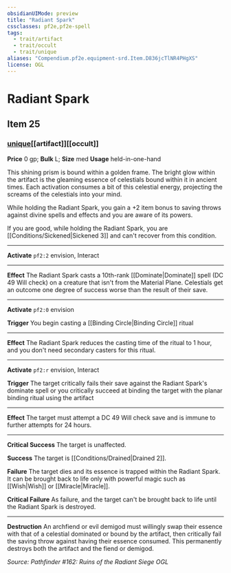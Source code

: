 ```yaml
---
obsidianUIMode: preview
title: "Radiant Spark"
cssclasses: pf2e,pf2e-spell
tags:
  - trait/artifact
  - trait/occult
  - trait/unique
aliases: "Compendium.pf2e.equipment-srd.Item.D836jcTlNR4PHgXS"
license: OGL
---
```

# Radiant Spark
## Item 25
### [unique](unique.md "Unique Rarity Trait")[[artifact]][[occult]]


**Price** 0 gp; 
**Bulk** L; **Size** med
**Usage** held-in-one-hand

This shining prism is bound within a golden frame. The bright glow within the artifact is the gleaming essence of celestials bound within it in ancient times. Each activation consumes a bit of this celestial energy, projecting the screams of the celestials into your mind.

While holding the Radiant Spark, you gain a +2 item bonus to saving throws against divine spells and effects and you are aware of its powers.

If you are good, while holding the Radiant Spark, you are [[Conditions/Sickened|Sickened 3]] and can't recover from this condition.

* * *

**Activate** `pf2:2` envision, Interact

* * *

**Effect** The Radiant Spark casts a 10th-rank [[Dominate|Dominate]] spell (DC 49 Will check) on a creature that isn't from the Material Plane. Celestials get an outcome one degree of success worse than the result of their save.

* * *

**Activate** `pf2:0` envision

**Trigger** You begin casting a [[Binding Circle|Binding Circle]] ritual

* * *

**Effect** The Radiant Spark reduces the casting time of the ritual to 1 hour, and you don't need secondary casters for this ritual.

* * *

**Activate** `pf2:r` envision, Interact

**Trigger** The target critically fails their save against the Radiant Spark's dominate spell or you critically succeed at binding the target with the planar binding ritual using the artifact

* * *

**Effect** The target must attempt a DC 49 Will check save and is immune to further attempts for 24 hours.

* * *

**Critical Success** The target is unaffected.

**Success** The target is [[Conditions/Drained|Drained 2]].

**Failure** The target dies and its essence is trapped within the Radiant Spark. It can be brought back to life only with powerful magic such as [[Wish|Wish]] or [[Miracle|Miracle]].

**Critical Failure** As failure, and the target can't be brought back to life until the Radiant Spark is destroyed.

* * *

**Destruction** An archfiend or evil demigod must willingly swap their essence with that of a celestial dominated or bound by the artifact, then critically fail the saving throw against having their essence consumed. This permanently destroys both the artifact and the fiend or demigod.

*Source: Pathfinder #162: Ruins of the Radiant Siege*
*OGL*